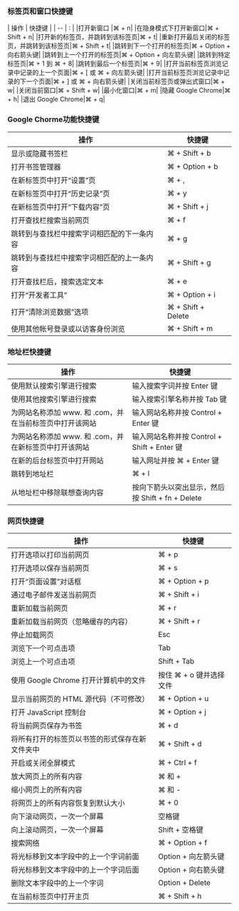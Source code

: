### 标签页和窗口快捷键
| 操作 | 快捷键 |
| -- | : |
|打开新窗口	|⌘ + n|
|在隐身模式下打开新窗口|⌘ + Shift + n|
|打开新的标签页，并跳转到该标签页|⌘ + t|
|重新打开最后关闭的标签页，并跳转到该标签页|⌘ + Shift + t|
|跳转到下一个打开的标签页|⌘ + Option + 向右箭头键|
|跳转到上一个打开的标签页|⌘ + Option + 向左箭头键|
|跳转到特定标签页|⌘ + 1 到 ⌘ + 8|
|跳转到最后一个标签页|⌘ + 9|
|打开当前标签页浏览记录中记录的上一个页面|⌘ + [ 或 ⌘ + 向左箭头键|
|打开当前标签页浏览记录中记录的下一个页面|⌘ + ] 或 ⌘ + 向右箭头键|
|关闭当前标签页或弹出式窗口|⌘ + w|
|关闭当前窗口|⌘ + Shift + w|
|最小化窗口|⌘ + m|
|隐藏 Google Chrome|⌘ + h|
|退出 Google Chrome|⌘ + q|

### Google Chorme功能快捷键
|操作|快捷键|
| -- | -- |
|显示或隐藏书签栏|⌘ + Shift + b|
|打开书签管理器|⌘ + Option + b|
|在新标签页中打开“设置”页|⌘ + ,|
|在新标签页中打开“历史记录”页|⌘ + y|
|在新标签页中打开“下载内容”页|⌘ + Shift + j|
|打开查找栏搜索当前网页|⌘ + f|
|跳转到与查找栏中搜索字词相匹配的下一条内容|⌘ + g|
|跳转到与查找栏中搜索字词相匹配的上一条内容|⌘ + Shift + g|
|打开查找栏后，搜索选定文本|⌘ + e|
|打开“开发者工具”|⌘ + Option + i|
|打开“清除浏览数据”选项|⌘ + Shift + Delete|
|使用其他帐号登录或以访客身份浏览|⌘ + Shift + m|

### 地址栏快捷键
|操作|快捷键|
| -- | -- |
|使用默认搜索引擎进行搜索|输入搜索字词并按 Enter 键|
|使用其他搜索引擎进行搜索|输入搜索引擎名称并按 Tab 键|
|为网站名称添加 www. 和 .com，并在当前标签页中打开该网站|输入网站名称并按 Control + Enter 键|
|为网站名称添加 www. 和 .com，并在新标签页中打开该网站	|输入网站名称并按 Control + Shift + Enter 键|
|在新的后台标签页中打开网站|输入网址并按 ⌘ + Enter 键
|跳转到地址栏|⌘ + l|
|从地址栏中移除联想查询内容|按向下箭头以突出显示，然后按 Shift + fn + Delete|


### 网页快捷键
|操作|快捷键|
| -- | -- |
|打开选项以打印当前网页|⌘ + p|
|打开选项以保存当前网页|⌘ + s|
|打开“页面设置”对话框|⌘ + Option + p|
|通过电子邮件发送当前网页|⌘ + Shift + i|
|重新加载当前网页|⌘ + r|
|重新加载当前网页（忽略缓存的内容）|⌘ + Shift + r|
|停止加载网页|Esc|
|浏览下一个可点击项|Tab|
|浏览上一个可点击项|Shift + Tab|
|使用 Google Chrome 打开计算机中的文件|按住 ⌘ + o 键并选择文件|
|显示当前网页的 HTML 源代码（不可修改）|⌘ + Option + u|
|打开 JavaScript 控制台|⌘ + Option + j|
|将当前网页保存为书签|⌘ + d|
|将所有打开的标签页以书签的形式保存在新文件夹中|⌘ + Shift + d|
|开启或关闭全屏模式|⌘ + Ctrl + f|
|放大网页上的所有内容|⌘ 和 +|
|缩小网页上的所有内容|⌘ 和 -|
|将网页上的所有内容恢复到默认大小|⌘ + 0|
|向下滚动网页，一次一个屏幕|空格键|
|向上滚动网页，一次一个屏幕|Shift + 空格键|
|搜索网络|⌘ + Option + f|
|将光标移到文本字段中的上一个字词前面|Option + 向左箭头键|
|将光标移到文本字段中的上一个字词后面|Option + 向右箭头键|
|删除文本字段中的上一个字词|Option + Delete|
|在当前标签页中打开主页|⌘ + Shift + h|
